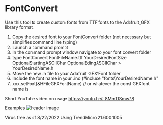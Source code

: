 # FontConvert

Use this tool to create custom fonts from TTF fonts to the Adafruit_GFX library format. 

1. Copy the desired font to your FontConvert folder (not necessary but simplifies command line typing)
2. Launch a command prompt 
3. In the command prompt window navigate to your font convert folder
4. type FontConvert FontFileName.ttf YourDesiredFontSize OptionalStartingASCIIChar OptionalEdingASCIIChar > YourDesiredName.h
5. Move the new .h file to your Adafruit_GFX\Font folder
6. Include the font name in your .ino (#include "fonts\YourDesiredName.h"
7. xxx.setFont(&HFileGFXFontName) // or whatever the const GFXfont name is


Short YouTube video on usage
https://youtu.be/L8MmTISmwZ8


Examples
![header image](https://raw.github.com/KrisKasprzak/FontConvert/master/image.jpg)


Virus free as of 8/22/2022 Using TrendMicro 21.600.1005

